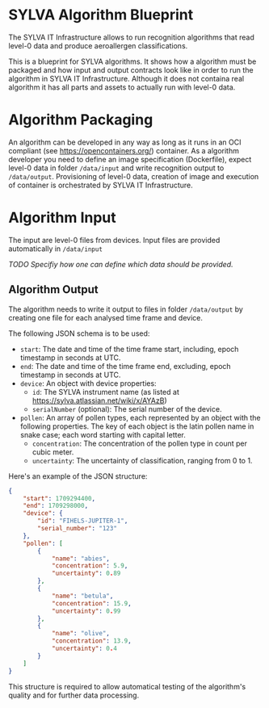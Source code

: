 # SYLVA Algorithm Blueprint
The SYLVA IT Infrastructure allows to run  recognition algorithms that read level-0 data and produce aeroallergen classifications. 

This is a blueprint for SYLVA algorithms. It shows how a algorithm must be packaged and how input and output contracts look like in order to run the algorithm in SYLVA IT Infrastructure. Although it does not containa real algorithm it has all parts and assets to actually run with level-0 data.

# Algorithm Packaging
An algorithm can be developed in any way as long as it runs in an OCI compliant (see https://opencontainers.org/) container. As a algorithm developer you need to define an image specification (Dockerfile), expect level-0 data in folder ```/data/input``` and write recognition output to ```/data/output```. Provisioning of level-0 data, creation of image and execution of container is orchestrated by SYLVA IT Infrastructure.

# Algorithm Input
The input are level-0 files from devices. Input files are provided automatically in ```/data/input```

_TODO Specifiy how one can define which data should be provided._


## Algorithm Output
The algorithm needs to write it output to files in folder ```/data/output``` by creating one file for each analysed time frame and device.

The following JSON schema is to be used:

- `start`: The date and time of the time frame start, including, epoch timestamp in seconds at UTC.
- `end`: The date and time of the time frame end, excluding, epoch timestamp in seconds at UTC.
- `device`: An object with device properties:
    - `id`: The SYLVA instrument name (as listed at https://sylva.atlassian.net/wiki/x/AYAzB)
    - `serialNumber` (optional): The serial number of the device.
- `pollen`: An array of pollen types, each represented by an object with the following properties. The key of each object is the latin pollen name in snake case; each word starting with capital letter.
    - `concentration`: The concentration of the pollen type in count per cubic meter.
    - `uncertainty`: The uncertainty of classification, ranging from 0 to 1.

Here's an example of the JSON structure:
```json
{
    "start": 1709294400,
    "end": 1709298000,
    "device": {
        "id": "FIHELS-JUPITER-1",
        "serial_number": "123"
    },
    "pollen": [
        {
            "name": "abies",
            "concentration": 5.9,
            "uncertainty": 0.89
        },
        {
            "name": "betula",
            "concentration": 15.9,
            "uncertainty": 0.99
        },
        {
            "name": "olive",
            "concentration": 13.9,
            "uncertainty": 0.4
        }
    ]
}
```

This structure is required to allow automatical testing of the algorithm's quality and for further data processing.
